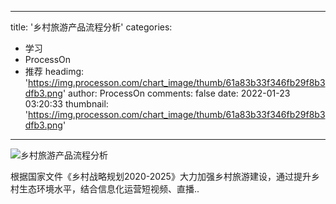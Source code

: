 
---
title: '乡村旅游产品流程分析'
categories: 
 - 学习
 - ProcessOn
 - 推荐
headimg: 'https://img.processon.com/chart_image/thumb/61a83b33f346fb29f8b3dfb3.png'
author: ProcessOn
comments: false
date: 2022-01-23 03:20:33
thumbnail: 'https://img.processon.com/chart_image/thumb/61a83b33f346fb29f8b3dfb3.png'
---

<div>   
<img class="thumb" alt="乡村旅游产品流程分析" src="https://img.processon.com/chart_image/thumb/61a83b33f346fb29f8b3dfb3.png" referrerpolicy="no-referrer">
<p>根据国家文件《乡村战略规划2020-2025》大力加强乡村旅游建设，通过提升乡村生态环境水平，结合信息化运营短视频、直播..</p>  
</div>
            
